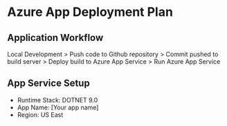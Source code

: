 # Azure App Deployment Plan

## Application Workflow
Local Development > Push code to Github repository > Commit pushed to build server > Deploy build to Azure App Service > Run Azure App Service

## App Service Setup
- Runtime Stack: DOTNET 9.0
- App Name: [Your app name]
- Region: US East
